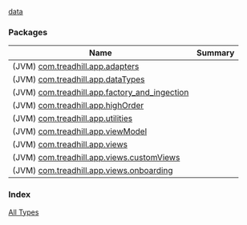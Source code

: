 [data](./index.md)

### Packages

| Name | Summary |
|---|---|
| (JVM) [com.treadhill.app.adapters](com.treadhill.app.adapters/index.md) |  |
| (JVM) [com.treadhill.app.dataTypes](com.treadhill.app.data-types/index.md) |  |
| (JVM) [com.treadhill.app.factory_and_ingection](com.treadhill.app.factory_and_ingection/index.md) |  |
| (JVM) [com.treadhill.app.highOrder](com.treadhill.app.high-order/index.md) |  |
| (JVM) [com.treadhill.app.utilities](com.treadhill.app.utilities/index.md) |  |
| (JVM) [com.treadhill.app.viewModel](com.treadhill.app.view-model/index.md) |  |
| (JVM) [com.treadhill.app.views](com.treadhill.app.views/index.md) |  |
| (JVM) [com.treadhill.app.views.customViews](com.treadhill.app.views.custom-views/index.md) |  |
| (JVM) [com.treadhill.app.views.onboarding](com.treadhill.app.views.onboarding/index.md) |  |

### Index

[All Types](alltypes/index.md)